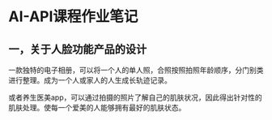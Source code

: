 # AI-API课程作业笔记

## 一，关于人脸功能产品的设计

一款独特的电子相册，可以将一个人的单人照，合照按照拍照年龄顺序，分门别类进行整理。成为一个人或家人的人生成长轨迹记录。

或者养生医美app，可以通过拍摄的照片了解自己的肌肤状况，因此得出针对性的肌肤处理。使每一个爱美的人能够拥有最好的肌肤状态。
